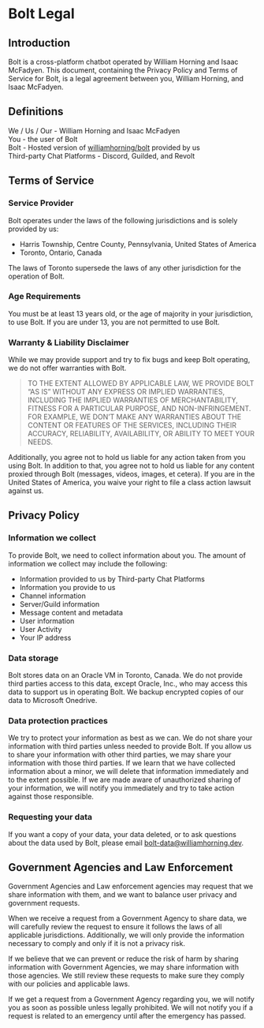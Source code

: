 # Bolt Legal

## Introduction

Bolt is a cross-platform chatbot operated by William Horning and Isaac McFadyen. This document, containing the Privacy Policy and Terms of Service for Bolt, is a legal agreement between you, William Horning, and Isaac McFadyen.

## Definitions

We / Us / Our - William Horning and Isaac McFadyen  
You - the user of Bolt  
Bolt - Hosted version of [williamhorning/bolt](https://github.com/williamhirning/bolt) provided by us  
Third-party Chat Platforms - Discord, Guilded, and Revolt

## Terms of Service

### Service Provider

Bolt operates under the laws of the following jurisdictions and is solely provided by us:

- Harris Township, Centre County, Pennsylvania, United States of America
- Toronto, Ontario, Canada

The laws of Toronto supersede the laws of any other jurisdiction for the operation of Bolt.

### Age Requirements

You must be at least 13 years old, or the age of majority in your jurisdiction, to use Bolt. If you are under 13, you are not permitted to use Bolt.

### Warranty & Liability Disclaimer

While we may provide support and try to fix bugs and keep Bolt operating, we do not offer warranties with Bolt.

> TO THE EXTENT ALLOWED BY APPLICABLE LAW, WE PROVIDE BOLT “AS IS” WITHOUT ANY EXPRESS OR IMPLIED WARRANTIES, INCLUDING THE IMPLIED WARRANTIES OF MERCHANTABILITY, FITNESS FOR A PARTICULAR PURPOSE, AND NON-INFRINGEMENT. FOR EXAMPLE, WE DON’T MAKE ANY WARRANTIES ABOUT THE CONTENT OR FEATURES OF THE SERVICES, INCLUDING THEIR ACCURACY, RELIABILITY, AVAILABILITY, OR ABILITY TO MEET YOUR NEEDS.

Additionally, you agree not to hold us liable for any action taken from you using Bolt. In addition to that, you agree not to hold us liable for any content proxied through Bolt (messages, videos, images, et cetera). If you are in the United States of America, you waive your right to file a class action lawsuit against us.

## Privacy Policy

### Information we collect

To provide Bolt, we need to collect information about you. The amount of information we collect may include the following:

- Information provided to us by Third-party Chat Platforms
- Information you provide to us
- Channel information
- Server/Guild information
- Message content and metadata
- User information
- User Activity
- Your IP address

### Data storage

Bolt stores data on an Oracle VM in Toronto, Canada. We do not provide third parties access to this data, except Oracle, Inc., who may access this data to support us in operating Bolt. We backup encrypted copies of our data to Microsoft Onedrive.

### Data protection practices

We try to protect your information as best as we can. We do not share your information with third parties unless needed to provide Bolt. If you allow us to share your information with other third parties, we may share your information with those third parties. If we learn that we have collected information about a minor, we will delete that information immediately and to the extent possible. If we are made aware of unauthorized sharing of your information, we will notify you immediately and try to take action against those responsible.

### Requesting your data

If you want a copy of your data, your data deleted, or to ask questions about the data used by Bolt, please email bolt-data@williamhorning.dev.

## Government Agencies and Law Enforcement

Government Agencies and Law enforcement agencies may request that we share information with them, and we want to balance user privacy and government requests.

When we receive a request from a Government Agency to share data, we will carefully review the request to ensure it follows the laws of all applicable jurisdictions. Additionally, we will only provide the information necessary to comply and only if it is not a privacy risk.

If we believe that we can prevent or reduce the risk of harm by sharing information with Government Agencies, we may share information with those agencies. We still review these requests to make sure they comply with our policies and applicable laws.

If we get a request from a Government Agency regarding you, we will notify you as soon as possible unless legally prohibited. We will not notify you if a request is related to an emergency until after the emergency has passed.

